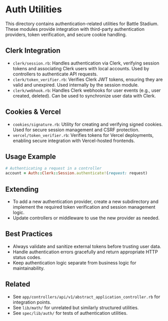 # Auth Utilities

This directory contains authentication-related utilities for Battle Stadium. These modules provide integration with third-party authentication providers, token verification, and secure cookie handling.

## Clerk Integration
- `clerk/session.rb`: Handles authentication via Clerk, verifying session tokens and associating Clerk users with local accounts. Used by controllers to authenticate API requests.
- `clerk/token_verifier.rb`: Verifies Clerk JWT tokens, ensuring they are valid and unexpired. Used internally by the session module.
- `clerk/webhook.rb`: Handles Clerk webhooks for user events (e.g., user created, deleted). Can be used to synchronize user data with Clerk.

## Cookies & Vercel
- `cookies/signature.rb`: Utility for creating and verifying signed cookies. Used for secure session management and CSRF protection.
- `vercel/token_verifier.rb`: Verifies tokens for Vercel deployments, enabling secure integration with Vercel-hosted frontends.

## Usage Example
```ruby
# Authenticating a request in a controller
account = Auth::Clerk::Session.authenticate!(request: request)
```

## Extending
- To add a new authentication provider, create a new subdirectory and implement the required token verification and session management logic.
- Update controllers or middleware to use the new provider as needed.

## Best Practices
- Always validate and sanitize external tokens before trusting user data.
- Handle authentication errors gracefully and return appropriate HTTP status codes.
- Keep authentication logic separate from business logic for maintainability.

## Related
- See `app/controllers/api/v1/abstract_application_controller.rb` for integration points.
- See `lib/math/` for unrelated but similarly structured utilities.
- See `spec/lib/auth/` for tests of authentication utilities. 